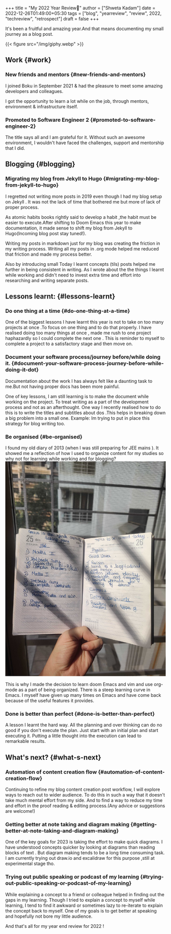 +++
title = "My 2022 Year Review📓"
author = ["Shweta Kadam"]
date = 2022-12-26T01:49:00+05:30
tags = ["blog", "yearreview", "review", 2022, "techreview", "retrospect"]
draft = false
+++

It's been a fruitful and amazing year.And that means documenting my small journey as a blog post.

{{< figure src="/img/giphy.webp" >}}


## Work {#work}


### New friends and mentors {#new-friends-and-mentors}

I joined Boku in September 2021 &amp; had the pleasure to meet some amazing developers and colleagues.

I got the opportunity to learn a lot while on the job, through mentors, environment &amp; infrastructure itself.


### Promoted to Software Engineer 2 {#promoted-to-software-engineer-2}

The title says all and I am grateful for it. Without such an awesome environment, I wouldn't have faced the challenges, support and mentorship that I did.


## Blogging {#blogging}


### Migrating my  blog from Jekyll to Hugo {#migrating-my-blog-from-jekyll-to-hugo}

I regretted not writing more posts in 2019 even though I had my blog setup on Jekyll .
It was not the lack of time that bothered me but more of lack of proper process.

As atomic habits books rightly said to develop a habit ,the habit must be easier to execute.After shifting to Doom
Emacs this year to make documentation, it made sense to shift my blog from Jekyll to Hugo(Incoming blog post stay tuned!).

Writing my posts in markdown just for my blog was creating the friction in my writing process.
Writing all my posts in .org mode helped me reduced that friction and made my process better.

Also by introducing small Today I learnt concepts (tils) posts helped me further in being consistent in writing. As I wrote about the the things I learnt while working and didn't need to invest extra time and effort into researching and writing separate posts.


## Lessons learnt: {#lessons-learnt}


### Do one thing at a time {#do-one-thing-at-a-time}

One of the biggest lessons I have learnt this year is not to take on too many projects at once .To focus on one thing and to do that properly.
I have realised doing too many things at once , made me rush to one project haphazardly so I could complete the next one .
This is reminder to myself to complete a project to a satisfactory stage  and then move on.


### Document your software process/journey before/while doing it. {#document-your-software-process-journey-before-while-doing-it-dot}

Documentation  about the work I has always felt like a daunting task to me.But not having proper docs has been more painful.

One of key lessons, I am still learning is to make the document while working on the project.
To treat writing as a part of the development process and not as an afterthought.
One way I recently realised how to do this is to write the titles and subtitles about dos .This helps in breaking down a big problem into a small one.
Example:
Im trying to put in place this strategy for blog writing too.


### Be organised {#be-organised}

I found my old diary of 2013 (when I was still preparing for JEE mains ).  It showed me a reflection of how I used to organize content for my studies so why not for learning while working and for blogging?
![](/img/diary.jpg)

This is why I made the decision to learn doom Emacs and vim and use org-mode as a part of being organized.
There is a steep learning curve in Emacs. I myself have given up many times on Emacs and have come back because of the useful features it provides.


### Done is better than perfect {#done-is-better-than-perfect}

A lesson I learnt the hard way.
All the planning and over thinking can do no good if you don't execute the plan.
Just start with an initial plan and start executing it.  Putting a little thought into the execution can lead to remarkable results.


## What's next? {#what-s-next}


### Automation of content creation flow {#automation-of-content-creation-flow}

Continuing to refine my blog content creation post workflow, I will explore ways to reach out to wider audience. To do this in such a way that it doesn't take much mental effort from my side.
And to find a way to reduce my time and effort in the proof reading &amp; editing process.(Any advice or suggestions are welcome!)


### Getting better at note taking and diagram making {#getting-better-at-note-taking-and-diagram-making}

One of the key goals for 2023 is taking the effort to make quick diagrams. I have understood concepts quicker by looking at diagrams than reading blocks of text .
But diagram making tends to be a long time consuming task. I am currently trying out draw.io and excalidraw for this purpose ,still at experimental stage tho.


### Trying out public speaking or podcast of my learning {#trying-out-public-speaking-or-podcast-of-my-learning}

While explaining a concept to a friend or colleague helped in finding out the gaps in my learning. Though I tried to explain a concept to myself while learning, I tend to find it awkward or sometimes lazy to re-iterate to explain the concept back to myself. One of my goals is to get better at speaking and hopefully not bore my little audience.

And that's all for my year end review  for 2022 !
